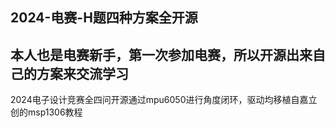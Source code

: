 ## 2024-电赛-H题四种方案全开源
## 本人也是电赛新手，第一次参加电赛，所以开源出来自己的方案来交流学习
2024电子设计竞赛全四问开源通过mpu6050进行角度闭环，驱动均移植自嘉立创的msp1306教程
